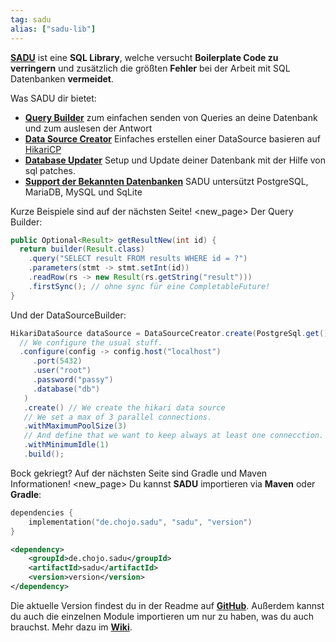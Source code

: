 ```yaml
---
tag: sadu
alias: ["sadu-lib"]
---
```


**[SADU](<https://github.com/rainbowdashlabs/sadu>)** ist eine **SQL Library**, welche versucht **Boilerplate Code zu verringern** und zusätzlich die größten **Fehler** bei der Arbeit mit SQL Datenbanken **vermeidet**.

Was SADU dir bietet:
- **[Query Builder](<https://github.com/rainbowdashlabs/sadu/wiki/SADU-Queries>)** zum einfachen senden von Queries an deine Datenbank und zum auslesen der Antwort
- **[Data Source Creator](<https://github.com/rainbowdashlabs/sadu/wiki/SADU-Datasource>)** Einfaches erstellen einer DataSource basieren auf [HikariCP](<https://github.com/brettwooldridge/HikariCP>)
- **[Database Updater](<https://github.com/rainbowdashlabs/sadu/wiki/SADU-Updater>)** Setup und Update deiner Datenbank mit der Hilfe von sql patches.
- **[Support der Bekannten Datenbanken](<https://github.com/rainbowdashlabs/sadu/wiki/SADU-Sql-Types>)** SADU untersützt PostgreSQL, MariaDB, MySQL und SqLite

Kurze Beispiele sind auf der nächsten Seite!
<new_page>
Der Query Builder:
```java
public Optional<Result> getResultNew(int id) {
  return builder(Result.class)
    .query("SELECT result FROM results WHERE id = ?")
    .parameters(stmt -> stmt.setInt(id))
    .readRow(rs -> new Result(rs.getString("result")))
    .firstSync(); // ohne sync für eine CompletableFuture!
}
```
Und der DataSourceBuilder:
```java
HikariDataSource dataSource = DataSourceCreator.create(PostgreSql.get())
  // We configure the usual stuff.
  .configure(config -> config.host("localhost")
     .port(5432)
     .user("root")
     .password("passy")
     .database("db")
   )
   .create() // We create the hikari data source
   // We set a max of 3 parallel connections.
   .withMaximumPoolSize(3)
   // And define that we want to keep always at least one connecction.
   .withMinimumIdle(1)
   .build();
```
Bock gekriegt? Auf der nächsten Seite sind Gradle und Maven Informationen!
<new_page>
Du kannst **SADU** importieren via **Maven** oder **Gradle**:
```kts
dependencies {
    implementation("de.chojo.sadu", "sadu", "version")
}
```
```xml
<dependency>
    <groupId>de.chojo.sadu</groupId>
    <artifactId>sadu</artifactId>
    <version>version</version>
</dependency>
```

Die aktuelle Version findest du in der Readme auf **[GitHub](<https://github.com/rainbowdashlabs/sadu>)**.
Außerdem kannst du auch die einzelnen Module importieren um nur zu haben, was du auch brauchst. Mehr dazu im **[Wiki](<https://github.com/rainbowdashlabs/sadu/wiki>)**.
